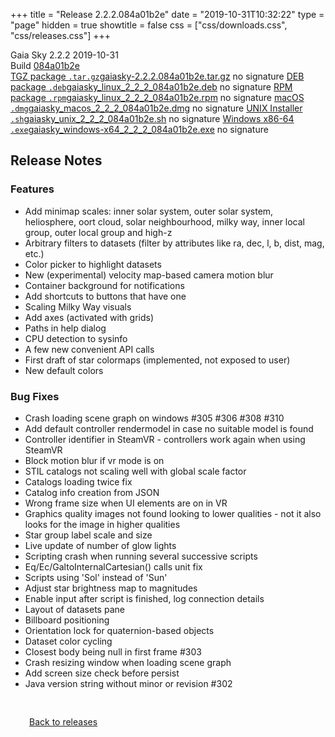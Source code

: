+++
title = "Release 2.2.2.084a01b2e"
date = "2019-10-31T10:32:22"
type = "page"
hidden = true
showtitle = false
css = ["css/downloads.css", "css/releases.css"]
+++

<div class="download-container">
<div id="download-title">
<i class="gs-mdi-tag"></i>
Gaia Sky <span class="downloads-version">2.2.2</span> 
<time class="downloads-releasedate" datetime="2019-10-31T10:32:22" title="Published: 2019-10-31T10:32:22"><i class="gs-mdi-calendar"></i> 2019-10-31</time>
<div class="downloads-build">Build <a href='https://codeberg.org/gaiasky/gaiasky/commit/084a01b2e' target='_blank'>084a01b2e</a></div></div>
<div class="download-section">
<a href="https://gaia.ari.uni-heidelberg.de/gaiasky/releases/2.2.2.084a01b2e/gaiasky-2.2.2.084a01b2e.tar.gz" class="download-button"><i class="gs-mdi-zip-box icon-button"></i> TGZ package <code>.tar.gz</code><span class="download-sub">gaiasky-2.2.2.084a01b2e.tar.gz</span></a>
<span class="signature">no signature</span>
<a href="https://gaia.ari.uni-heidelberg.de/gaiasky/releases/2.2.2.084a01b2e/gaiasky_linux_2_2_2_084a01b2e.deb" class="download-button"><i class="gs-mdi-debian icon-button"></i> DEB package <code>.deb</code><span class="download-sub">gaiasky_linux_2_2_2_084a01b2e.deb</span></a>
<span class="signature">no signature</span>
<a href="https://gaia.ari.uni-heidelberg.de/gaiasky/releases/2.2.2.084a01b2e/gaiasky_linux_2_2_2_084a01b2e.rpm" class="download-button"><i class="gs-mdi-fedora icon-button"></i> RPM package <code>.rpm</code><span class="download-sub">gaiasky_linux_2_2_2_084a01b2e.rpm</span></a>
<span class="signature">no signature</span>
<a href="https://gaia.ari.uni-heidelberg.de/gaiasky/releases/2.2.2.084a01b2e/gaiasky_macos_2_2_2_084a01b2e.dmg" class="download-button"><i class="gs-fa6-brands-apple icon-button"></i> macOS <code>.dmg</code><span class="download-sub">gaiasky_macos_2_2_2_084a01b2e.dmg</span></a>
<span class="signature">no signature</span>
<a href="https://gaia.ari.uni-heidelberg.de/gaiasky/releases/2.2.2.084a01b2e/gaiasky_unix_2_2_2_084a01b2e.sh" class="download-button"><i class="gs-token-unix icon-button"></i> UNIX Installer <code>.sh</code><span class="download-sub">gaiasky_unix_2_2_2_084a01b2e.sh</span></a>
<span class="signature">no signature</span>
<a href="https://gaia.ari.uni-heidelberg.de/gaiasky/releases/2.2.2.084a01b2e/gaiasky_windows-x64_2_2_2_084a01b2e.exe" class="download-button"><i class="gs-fa6-brands-windows icon-button"></i> Windows x86-64 <code>.exe</code><span class="download-sub">gaiasky_windows-x64_2_2_2_084a01b2e.exe</span></a>
<span class="signature">no signature</span>
</div>
</div>

<section class="release-notes">

# Release Notes

### Features
* Add minimap scales: inner solar system, outer solar system, heliosphere, oort cloud, solar neighbourhood, milky way, inner local group, outer local group and high-z
* Arbitrary filters to datasets (filter by attributes like ra, dec, l, b, dist, mag, etc.)
* Color picker to highlight datasets
* New (experimental) velocity map-based camera motion blur
* Container background for notifications
* Add shortcuts to buttons that have one
* Scaling Milky Way visuals
* Add axes (activated with grids)
* Paths in help dialog
* CPU detection to sysinfo
* A few new convenient API calls
* First draft of star colormaps (implemented, not exposed to user)
* New default colors

### Bug Fixes
* Crash loading scene graph on windows #305 #306 #308 #310
* Add default controller rendermodel in case no suitable model is found
* Controller identifier in SteamVR - controllers work again when using SteamVR
* Block motion blur if vr mode is on
* STIL catalogs not scaling well with global scale factor
* Catalogs loading twice fix
* Catalog info creation from JSON
* Wrong frame size when UI elements are on in VR
* Graphics quality images not found looking to lower qualities - not it also looks for the image in higher qualities
* Star group label scale and size
* Live update of number of glow lights
* Scripting crash when running several successive scripts
* Eq/Ec/GaltoInternalCartesian() calls unit fix
* Scripts using 'Sol' instead of 'Sun'
* Adjust star brightness map to magnitudes
* Enable input after script is finished, log connection details
* Layout of datasets pane
* Billboard positioning
* Orientation lock for quaternion-based objects
* Dataset color cycling
* Closest body being null in first frame #303
* Crash resizing window when loading scene graph
* Add screen size check before persist
* Java version string without minor or revision #302

</section>


<p class="center-text" style="padding: 30px;"><a href="/downloads/releases"><i class="gs-mdi-arrow-left-bold-circle"></i> Back to releases</a>
</p>
